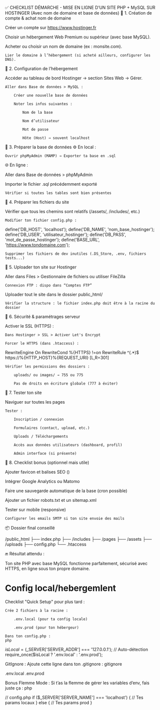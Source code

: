 ✅ CHECKLIST DÉMARCHE - MISE EN LIGNE D’UN SITE PHP + MySQL SUR HOSTINGER
(Avec nom de domaine et base de données)
🔹 1. Création de compte & achat nom de domaine

Créer un compte sur https://www.hostinger.fr

Choisir un hébergement Web Premium ou supérieur (avec base MySQL).

Acheter ou choisir un nom de domaine (ex : monsite.com).

    Lier le domaine à l’hébergement (si acheté ailleurs, configurer les DNS).

🔹 2. Configuration de l’hébergement

Accéder au tableau de bord Hostinger → section Sites Web → Gérer.

    Aller dans Base de données > MySQL :

        Créer une nouvelle base de données

        Noter les infos suivantes :

            Nom de la base

            Nom d’utilisateur

            Mot de passe

            Hôte (Host) → souvent localhost

🔹 3. Préparer la base de données
⚙ En local :

    Ouvrir phpMyAdmin (MAMP) → Exporter ta base en .sql

🌐 En ligne :

Aller dans Base de données > phpMyAdmin

Importer le fichier .sql précédemment exporté

    Vérifier si toutes les tables sont bien présentes

🔹 4. Préparer les fichiers du site

Vérifier que tous les chemins sont relatifs (/assets/, /includes/, etc.)

    Modifier ton fichier config.php :

define('DB_HOST', 'localhost');
define('DB_NAME', 'nom_base_hostinger');
define('DB_USER', 'utilisateur_hostinger');
define('DB_PASS', 'mot_de_passe_hostinger');
define('BASE_URL', 'https://www.tondomaine.com');

    Supprimer les fichiers de dev inutiles (.DS_Store, .env, fichiers tests...)

🔹 5. Uploader ton site sur Hostinger

Aller dans Files > Gestionnaire de fichiers ou utiliser FileZilla

    Connexion FTP : dispo dans “Comptes FTP”

Uploader tout le site dans le dossier public_html/

    Vérifier la structure : le fichier index.php doit être à la racine du dossier

🔹 6. Sécurité & paramétrages serveur

Activer le SSL (HTTPS) :

    Dans Hostinger > SSL > Activer Let's Encrypt

    Forcer le HTTPS (dans .htaccess) :

RewriteEngine On
RewriteCond %{HTTPS} !=on
RewriteRule ^(.*)$ https://%{HTTP_HOST}%{REQUEST_URI} [L,R=301]

    Vérifier les permissions des dossiers :

        uploads/ ou images/ → 755 ou 775

        Pas de droits en écriture globale (777 à éviter)

🔹 7. Tester ton site

Naviguer sur toutes les pages

    Tester :

        Inscription / connexion

        Formulaires (contact, upload, etc.)

        Uploads / Téléchargements

        Accès aux données utilisateurs (dashboard, profil)

        Admin interface (si présente)

🔹 8. Checklist bonus (optionnel mais utile)

Ajouter favicon et balises SEO (<meta>)

Intégrer Google Analytics ou Matomo

Faire une sauvegarde automatique de la base (cron possible)

Ajouter un fichier robots.txt et un sitemap.xml

Tester sur mobile (responsive)

    Configurer les emails SMTP si ton site envoie des mails

📦 Dossier final conseillé

/public_html
  ├── index.php
  ├── /includes
  ├── /pages
  ├── /assets
  ├── /uploads
  ├── config.php
  └── .htaccess

🔚 Résultat attendu :

Ton site PHP avec base MySQL fonctionne parfaitement, sécurisé avec HTTPS, en ligne sous ton propre domaine.


# Config local/hebergemlent

Checklist "Quick Setup" pour plus tard :

    Crée 2 fichiers à la racine :

        .env.local (pour ta config locale)

        .env.prod (pour ton hébergeur)

    Dans ton config.php :
    php

$isLocal = ($_SERVER['SERVER_ADDR'] === '127.0.0.1'); // Auto-détection
require_once($isLocal ? '.env.local' : '.env.prod');

GitIgnore :
Ajoute cette ligne dans ton .gitignore :
gitignore

.env.local
.env.prod

Bonus Flemme Mode :
Si t’as la flemme de gérer les variables d’env, fais juste ça :
php

// config.php
if ($_SERVER['SERVER_NAME'] === 'localhost') {
    // Tes params locaux
} else {
    // Tes params prod
}